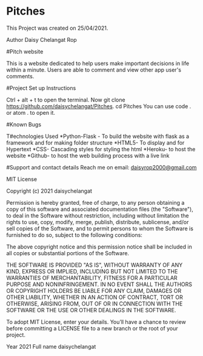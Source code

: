 # Pitches
This Project was created on 25/04/2021.

Author
Daisy Chelangat Rop

#Pitch website

This is a website dedicated to help users make important decisions in life within a minute. Users are able to comment and view other app user's comments.

#Project Set up Instructions

Ctrl + alt + t to open the terminal.
Now git clone https://github.com/daisychelangat/Pitches.
cd Pitches
You can use code . or atom . to open it.

#Known Bugs

T#echnologies Used
*Python-Flask - To build the website with flask as a framework and for making folder structure
*HTML5- To display and for Hypertext
*CSS- Cascading styles for styling the html *Heroku- to host the website 
*Github- to host the web building process with a live link

#Support and contact details
Reach me on email: daisyrop2000@gmail.com

MIT License

Copyright (c) 2021 daisychelangat

Permission is hereby granted, free of charge, to any person obtaining a copy
of this software and associated documentation files (the "Software"), to deal
in the Software without restriction, including without limitation the rights
to use, copy, modify, merge, publish, distribute, sublicense, and/or sell
copies of the Software, and to permit persons to whom the Software is
furnished to do so, subject to the following conditions:

The above copyright notice and this permission notice shall be included in all
copies or substantial portions of the Software.

THE SOFTWARE IS PROVIDED "AS IS", WITHOUT WARRANTY OF ANY KIND, EXPRESS OR
IMPLIED, INCLUDING BUT NOT LIMITED TO THE WARRANTIES OF MERCHANTABILITY,
FITNESS FOR A PARTICULAR PURPOSE AND NONINFRINGEMENT. IN NO EVENT SHALL THE
AUTHORS OR COPYRIGHT HOLDERS BE LIABLE FOR ANY CLAIM, DAMAGES OR OTHER
LIABILITY, WHETHER IN AN ACTION OF CONTRACT, TORT OR OTHERWISE, ARISING FROM,
OUT OF OR IN CONNECTION WITH THE SOFTWARE OR THE USE OR OTHER DEALINGS IN THE
SOFTWARE.

To adopt MIT License, enter your details. You’ll have a chance to review before committing a LICENSE file to a new branch or the root of your project.

Year 2021 Full name daisychelangat

